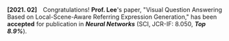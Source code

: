 **[2021. 02]** Congratulations! **Prof. Lee**'s paper, "Visual Question Answering Based on Local-Scene-Aware Referring Expression Generation," has been **accepted** for publication in _**Neural Networks**_ (SCI, JCR-IF: 8.050, _**Top 8.9%**_).

